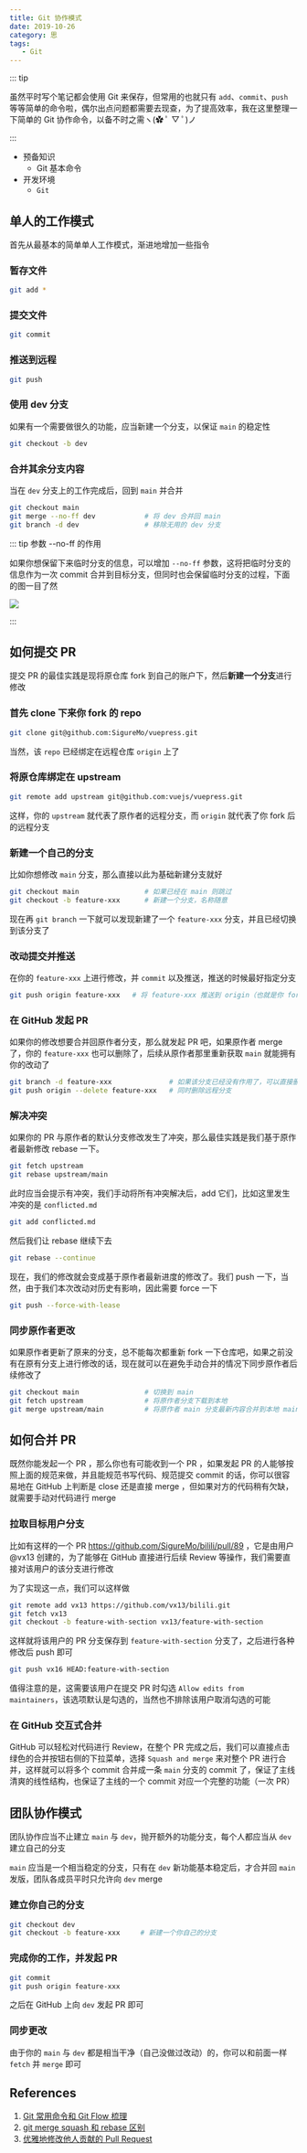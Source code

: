 ```yaml
---
title: Git 协作模式
date: 2019-10-26
category: 思
tags:
   - Git
---
```


::: tip

虽然平时写个笔记都会使用 Git 来保存，但常用的也就只有 `add`、`commit`、`push` 等等简单的命令啦，偶尔出点问题都需要去现查，为了提高效率，我在这里整理一下简单的 Git 协作命令，以备不时之需ヽ(✿ ﾟ ▽ ﾟ)ノ

:::

<!-- more -->

-  预备知识
   -  Git 基本命令
-  开发环境
   -  `Git`

## 单人的工作模式

首先从最基本的简单单人工作模式，渐进地增加一些指令

### 暂存文件

```bash
git add *
```

### 提交文件

```bash
git commit
```

### 推送到远程

```bash
git push
```

### 使用 dev 分支

如果有一个需要做很久的功能，应当新建一个分支，以保证 `main` 的稳定性

```bash
git checkout -b dev
```

### 合并其余分支内容

当在 `dev` 分支上的工作完成后，回到 `main` 并合并

```bash
git checkout main
git merge --no-ff dev            # 将 dev 合并回 main
git branch -d dev                # 移除无用的 dev 分支
```

::: tip 参数 --no-ff 的作用

如果你想保留下来临时分支的信息，可以增加 `--no-ff` 参数，这将把临时分支的信息作为一次 commit 合并到目标分支，但同时也会保留临时分支的过程，下面的图一目了然

![](../img/git-collaboration/git-collaboration01.png)

:::

## 如何提交 PR

提交 PR 的最佳实践是现将原仓库 fork 到自己的账户下，然后**新建一个分支**进行修改

### 首先 clone 下来你 fork 的 repo

```bash
git clone git@github.com:SigureMo/vuepress.git
```

当然，该 `repo` 已经绑定在远程仓库 `origin` 上了

### 将原仓库绑定在 upstream

```bash
git remote add upstream git@github.com:vuejs/vuepress.git
```

这样，你的 `upstream` 就代表了原作者的远程分支，而 `origin` 就代表了你 fork 后的远程分支

### 新建一个自己的分支

比如你想修改 `main` 分支，那么直接以此为基础新建分支就好

```bash
git checkout main                # 如果已经在 main 则跳过
git checkout -b feature-xxx      # 新建一个分支，名称随意
```

现在再 `git branch` 一下就可以发现新建了一个 `feature-xxx` 分支，并且已经切换到该分支了

### 改动提交并推送

在你的 `feature-xxx` 上进行修改，并 `commit` 以及推送，推送的时候最好指定分支

```bash
git push origin feature-xxx   # 将 feature-xxx 推送到 origin（也就是你 fork 后的 repo）
```

### 在 GitHub 发起 PR

如果你的修改想要合并回原作者分支，那么就发起 PR 吧，如果原作者 merge 了，你的 `feature-xxx` 也可以删除了，后续从原作者那里重新获取 `main` 就能拥有你的改动了

```bash
git branch -d feature-xxx              # 如果该分支已经没有作用了，可以直接删除
git push origin --delete feature-xxx   # 同时删除远程分支
```

### 解决冲突

如果你的 PR 与原作者的默认分支修改发生了冲突，那么最佳实践是我们基于原作者最新修改 rebase 一下。

```bash
git fetch upstream
git rebase upstream/main
```

此时应当会提示有冲突，我们手动将所有冲突解决后，add 它们，比如这里发生冲突的是 `conflicted.md`

```bash
git add conflicted.md
```

然后我们让 rebase 继续下去

```bash
git rebase --continue
```

现在，我们的修改就会变成基于原作者最新进度的修改了。我们 push 一下，当然，由于我们本次改动对历史有影响，因此需要 force 一下

```bash
git push --force-with-lease
```

### 同步原作者更改

如果原作者更新了原来的分支，总不能每次都重新 fork 一下仓库吧，如果之前没有在原有分支上进行修改的话，现在就可以在避免手动合并的情况下同步原作者后续修改了

```bash
git checkout main                # 切换到 main
git fetch upstream               # 将原作者分支下载到本地
git merge upstream/main          # 将原作者 main 分支最新内容合并到本地 main
```

## 如何合并 PR

既然你能发起一个 PR ，那么你也有可能收到一个 PR ，如果发起 PR 的人能够按照上面的规范来做，并且能规范书写代码、规范提交 commit 的话，你可以很容易地在 GitHub 上判断是 close 还是直接 merge ，但如果对方的代码稍有欠缺，就需要手动对代码进行 merge

### 拉取目标用户分支

比如有这样的一个 PR <https://github.com/SigureMo/bilili/pull/89> ，它是由用户 @vx13 创建的，为了能够在 GitHub 直接进行后续 Review 等操作，我们需要直接对该用户的该分支进行修改

为了实现这一点，我们可以这样做

```bash
git remote add vx13 https://github.com/vx13/bilili.git
git fetch vx13
git checkout -b feature-with-section vx13/feature-with-section
```

这样就将该用户的 PR 分支保存到 `feature-with-section` 分支了，之后进行各种修改后 push 即可

```bash
git push vx16 HEAD:feature-with-section
```

值得注意的是，这需要该用户在提交 PR 时勾选 `Allow edits from maintainers`，该选项默认是勾选的，当然也不排除该用户取消勾选的可能

### 在 GitHub 交互式合并

GitHub 可以轻松对代码进行 Review，在整个 PR 完成之后，我们可以直接点击绿色的合并按钮右侧的下拉菜单，选择 `Squash and merge` 来对整个 PR 进行合并，这样就可以将多个 commit 合并成一条 `main` 分支的 commit 了，保证了主线清爽的线性结构，也保证了主线的一个 commit 对应一个完整的功能（一次 PR）

## 团队协作模式

团队协作应当不止建立 `main` 与 `dev`，抛开额外的功能分支，每个人都应当从 `dev` 建立自己的分支

`main` 应当是一个相当稳定的分支，只有在 `dev` 新功能基本稳定后，才合并回 `main` 发版，团队各成员平时只允许向 `dev` merge

### 建立你自己的分支

```bash
git checkout dev
git checkout -b feature-xxx     # 新建一个你自己的分支
```

### 完成你的工作，并发起 PR

```bash
git commit
git push origin feature-xxx
```

之后在 GitHub 上向 `dev` 发起 PR 即可

### 同步更改

由于你的 `main` 与 `dev` 都是相当干净（自己没做过改动）的，你可以和前面一样 `fetch` 并 `merge` 即可

## References

1. [Git 常用命令和 Git Flow 梳理](https://www.cnblogs.com/ldy-blogs/p/10529946.html#4416607)
2. [git merge squash 和 rebase 区别](https://www.jianshu.com/p/684a8ae9dcf1)
3. [优雅地修改他人贡献的 Pull Request](https://liuyib.github.io/2020/09/19/add-commits-to-others-pr)
